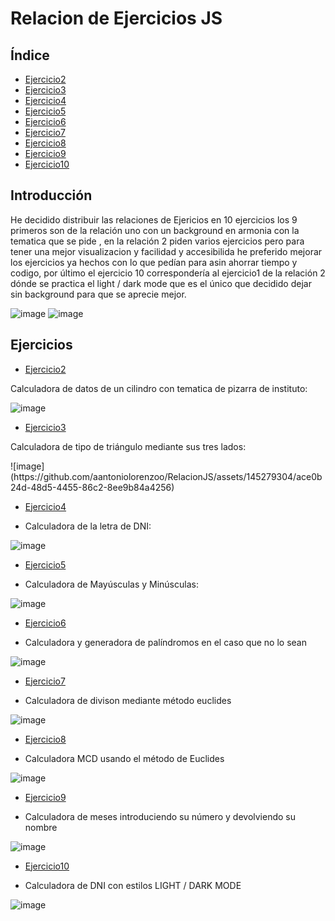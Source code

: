 <h1>Relacion de Ejercicios JS</h1> 
<h2>Índice</h2>

- [Ejercicio2](#ejercicio2)
- [Ejercicio3](#ejercicio3)
- [Ejercicio4](#ejercicio4)
- [Ejercicio5](#ejercicio5)
- [Ejercicio6](#ejercicio6)
- [Ejercicio7](#ejercicio7)
- [Ejercicio8](#ejercicio8)
- [Ejercicio9](#ejercicio9)
- [Ejercicio10](#ejercicio10)

<h2>Introducción</h2>
<p>He decidido distribuir las relaciones de Ejericios en 10 ejercicios los 9 primeros son de la relación uno con un background en armonia con la tematica que se pide , en la relación 2 piden varios ejercicios
pero para tener una mejor visualizacion y facilidad y accesibilida he preferido mejorar los ejercicios ya hechos con lo que pedían para asin ahorrar tiempo y codigo, por último el ejercicio 10 correspondería al ejercicio1
de la relación 2 dónde se practica el light / dark mode que es el único que decidido dejar sin background para que se aprecie mejor.</p>

![image](https://github.com/aantoniolorenzoo/RelacionJS/assets/145279304/83bd10bd-9f2e-449e-aac3-6082928d3b0f)
![image](https://github.com/aantoniolorenzoo/RelacionJS/assets/145279304/a3fe803d-561f-4d7f-b04d-3a831dd4f64a)




<h2>Ejercicios</h2>

- [Ejercicio2](#ejercicio2)
<p>Calculadora de datos de un cilindro con tematica de pizarra de instituto: </p>

![image](https://github.com/aantoniolorenzoo/RelacionJS/assets/145279304/7e34f18c-06e8-48b2-adc5-50713f451d2e)


- [Ejercicio3](#ejercicio3)
<p>Calculadora de tipo de triángulo mediante sus tres lados: </p>
![image](https://github.com/aantoniolorenzoo/RelacionJS/assets/145279304/ace0b24d-48d5-4455-86c2-8ee9b84a4256)


- [Ejercicio4](#ejercicio4)
- <p>Calculadora de la letra de DNI: </p>
![image](https://github.com/aantoniolorenzoo/RelacionJS/assets/145279304/6a4c2661-263c-4541-8d68-64d9e3ca3e8d)


- [Ejercicio5](#ejercicio5)
- <p>Calculadora de Mayúsculas y Minúsculas: </p>
![image](https://github.com/aantoniolorenzoo/RelacionJS/assets/145279304/014d079d-c329-4781-a30b-10089698c55d)


- [Ejercicio6](#ejercicio6)
- <p>Calculadora y generadora de palíndromos en el caso que no lo sean</p>
![image](https://github.com/aantoniolorenzoo/RelacionJS/assets/145279304/cc2bd098-4223-4c45-bab0-efd30988f9ee)


- [Ejercicio7](#ejercicio7)
- <p>Calculadora de divison mediante método euclides</p>
![image](https://github.com/aantoniolorenzoo/RelacionJS/assets/145279304/c6c142b4-ea1e-474d-afbc-c22a0c6689d6)


- [Ejercicio8](#ejercicio8)
- <p>Calculadora MCD usando el método de Euclides</p>
![image](https://github.com/aantoniolorenzoo/RelacionJS/assets/145279304/474eeaa9-c5b9-4aa1-9009-a8ca921d38f5)

- [Ejercicio9](#ejercicio9)
- <p>Calculadora de meses introduciendo su número y devolviendo su nombre</p>
![image](https://github.com/aantoniolorenzoo/RelacionJS/assets/145279304/fe6f78ee-de85-44f8-b2ff-1b40ca6e49cf)


- [Ejercicio10](#ejercicio10)
- <p>Calculadora de DNI con estilos LIGHT / DARK MODE</p>
![image](https://github.com/aantoniolorenzoo/RelacionJS/assets/145279304/7c76baec-509b-49b3-a292-7d54d4fb7f87)
